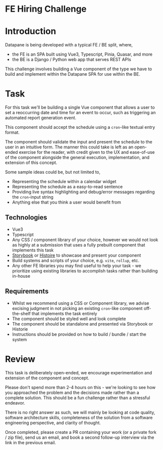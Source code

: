 # FE Hiring Challenge

# Introduction

Datapane is being developed with a typical FE / BE split, where,
- the FE is an SPA built using Vue3, Typescript, Pinia, Quasar, and more
- the BE is a Django / Python web app that serves REST APIs

This challenge involves building a Vue component of the type we have to build and implement within the Datapane SPA for use within the BE.

# Task

For this task we'll be building a single Vue component that allows a user to set a reoccurring date and time for an event to occur, such as triggering an automated report generation event.

This component should accept the schedule using a `cron`-like textual entry format.

The component should validate the input and present the schedule to the user in an intuitive form. The manner this could take is left as an open-ended exercise for the reader, with credit given to the UX and ease-of-use of the component alongside the general execution, implementation, and extension of this concept.

Some sample ideas could be, but not limited to,
- Representing the schedule within a calendar widget
- Representing the schedule as a easy-to-read sentence
- Providing live syntax highlighting and debug/error messages regarding the `cron`-input string
- Anything else that you think a user would benefit from

## Technologies

- Vue3
- Typescript
- Any CSS / component library of your choice, however we would not look as highly at a submission that uses a fully prebuilt component that implements this task
- [Storybook](https://storybook.js.org/) or [Histoire](https://histoire.dev/) to showcase and present your component
- Build systems and scripts of your choice, e.g. `vite`, `rollup`, etc.
- Any other FE libraries you may find useful to help your task - we prioritize using existing libraries to accomplish tasks rather than building in-house

## Requirements

- Whilst we recommend using a CSS or Component library, we advise excising judgment in not picking an existing `cron`-like component off-the-shelf that implements the task entirely
- The component should be styled well and look complete
- The component should be standalone and presented via Storybook or Historie
- Instructions should be provided on how to build / bundle / start the system


# Review

This task is deliberately open-ended, we encourage experimentation and extension of the component and concept.

Please don't spend more than 2-4 hours on this - we're looking to see how you approached the problem and the decisions made rather than a complete solution. This should be a fun challenge rather than a stressful endeavor.

There is no right answer as such, we will mainly be looking at code quality, software architecture skills, completeness of the solution from a software engineering perspective, and clarity of thought.

Once completed, please create a PR containing your work (or a private fork / zip file), send us an email, and book a second follow-up interview via the link in the previous email.
